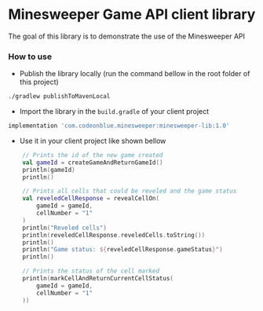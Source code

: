 # Minesweeper Game API client library
The goal of this library is to demonstrate the use of the Minesweeper API


### How to use

- Publish the library locally (run the command bellow in the root folder of this project)
```bash
./gradlew publishToMavenLocal
```

- Import the library in the `build.gradle` of your client project
```bash
implementation 'com.codeonblue.minesweeper:minesweeper-lib:1.0'
```
- Use it in your client project like shown bellow

```kotlin
    // Prints the id of the new game created
    val gameId = createGameAndReturnGameId()
    println(gameId)
    println()

    // Prints all cells that could be reveled and the game status
    val reveledCellResponse = revealCellOn(
        gameId = gameId,
        cellNumber = "1"
    )
    println("Reveled cells")
    println(reveledCellResponse.reveledCells.toString())
    println()
    println("Game status: ${reveledCellResponse.gameStatus}")
    println()

    // Prints the status of the cell marked
    println(markCellAndReturnCurrentCellStatus(
        gameId = gameId,
        cellNumber = "1"
    ))
``` 